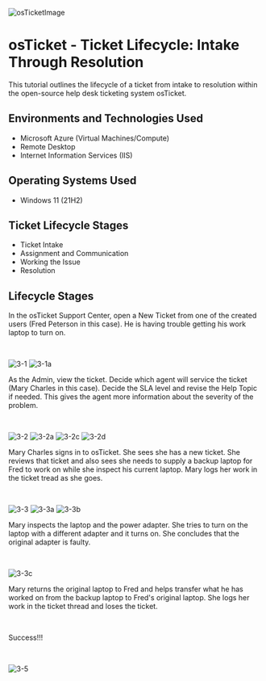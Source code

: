 ![osTicketImage](https://github.com/user-attachments/assets/0ee12ee5-f61f-4214-8b42-92fcea7e628c)


<h1>osTicket - Ticket Lifecycle: Intake Through Resolution</h1>
This tutorial outlines the lifecycle of a ticket from intake to resolution within the open-source help desk ticketing system osTicket.<br />

<h2>Environments and Technologies Used</h2>

- Microsoft Azure (Virtual Machines/Compute)
- Remote Desktop
- Internet Information Services (IIS)

<h2>Operating Systems Used </h2>

- Windows 11</b> (21H2)

<h2>Ticket Lifecycle Stages</h2>

- Ticket Intake
- Assignment and Communication
- Working the Issue
- Resolution

<h2>Lifecycle Stages</h2>


<p>
In the osTicket Support Center, open a New Ticket from one of the created users (Fred Peterson in this case). He is having trouble getting his work laptop to turn on.
</p>
<br />


![3-1](https://github.com/user-attachments/assets/88adea67-2784-4573-9ad2-d7be8c91203e)
![3-1a](https://github.com/user-attachments/assets/2f6012ff-32de-4e7e-a56b-ead3cbc3f6d8)


<p>
As the Admin, view the ticket. Decide which agent will service the ticket (Mary Charles in this case). Decide the SLA level and revise the Help Topic if needed. This gives the agent more information about the severity of the problem.
</p>
<br />


![3-2](https://github.com/user-attachments/assets/5cc7b7a9-0b20-44f6-a980-3733fc9d8b87)
![3-2a](https://github.com/user-attachments/assets/f74a095c-9de8-4786-8f42-0935fcbdb694)
![3-2c](https://github.com/user-attachments/assets/40fde474-7a84-45f1-b6cf-507281dbad3e)
![3-2d](https://github.com/user-attachments/assets/d1990f36-43a7-42dd-ad38-94086e5f1ba7)


<p>
Mary Charles signs in to osTicket. She sees she has a new ticket. She reviews that ticket and also sees she needs to supply a backup laptop for Fred to work on while she inspect his current laptop. Mary logs her work in the ticket tread as she goes.
</p>
<br />


![3-3](https://github.com/user-attachments/assets/fb672900-7172-41ea-a722-911e99281ab8)
![3-3a](https://github.com/user-attachments/assets/f6d8b454-c1d7-41ff-9fce-510a1c10a424)
![3-3b](https://github.com/user-attachments/assets/fd4cc938-c2b4-4d77-890a-d3a605f81e95)


<p>
Mary inspects the laptop and the power adapter. She tries to turn on the laptop with a different adapter and it turns on. She concludes that the original adapter is faulty.
</p>
<br />


![3-3c](https://github.com/user-attachments/assets/523ffe0a-ae41-473b-b08d-105a26d1e88c)


<p>
Mary returns the original laptop to Fred and helps transfer what he has worked on from the backup laptop to Fred's original laptop. She logs her work in the ticket thread and loses the ticket.
</p>
<br />


<p>
Success!!!
</p>
<br />


![3-5](https://github.com/user-attachments/assets/7ebc962a-6da0-4031-b860-8dfd7d07c6da)
